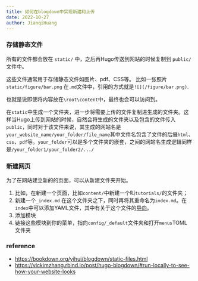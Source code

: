```yaml
---
title: 如何在blogdown中实现新建和上传
date: 2022-10-27
author: JianqiHuang
---
```


### 存储静态文件

所有的文件都会放在 `static/` 中，之后再Hugo传送到网站的时候复制到 `public/` 文件中。

这些文件通常用于存储静态文件如图片、pdf、CSS等。 比如一张照片 `static/figure/bar.png`  在`.md`文件中，引用的方式就是`![](/figure/bar.png)`.

也就是说即使将内容放在`\root\content`中，最终也会可以访问到。

在`static`中生成一个文件夹，进一步将需要上传的文件复制进生成的文件夹。这样当Hugo上传到网站的时候，自然会将生成的文件夹以及包含的文件传入`public`，同时对于该文件来说，其生成的网站名是`your_website_name/your_folder/file_name`其中文件名包含了文件的后缀`html`、`css`、`pdf`等。`your_folder`可以是多个文件夹的嵌套，之间的网站名生成逻辑同样是`/your_folder1/your_folder2/.../`



### 新建网页

为了在网站建立新的的页面，可以从新建文件夹开始。

1. 比如，在新建一个页面，比如`content/`中新建一个叫`tutorials/`的文件夹；
2. 新建一个`_index.md` 在这个文件夹之下，同时再将其重命名为`index.md`。在`index`中可以添加YAML文件，其中有关于这个文件的[导向](https://sourcethemes.com/academic/docs/managing-content/#create-a-widget-page)。
3. 添加模块
4. 链接这些模块到你的菜单，指向`config/_default`文件夹和打开`menus`TOML 文件夹



### reference

- https://bookdown.org/yihui/blogdown/static-files.html
- https://vickimzhang.rbind.io/post/hugo-blogdown/#run-locally-to-see-how-your-website-looks

